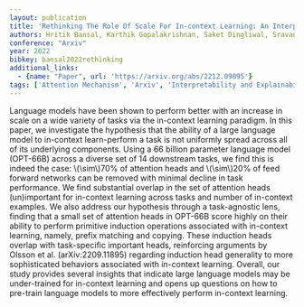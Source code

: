 ```yaml
---
layout: publication
title: 'Rethinking The Role Of Scale For In-context Learning: An Interpretability-based Case Study At 66 Billion Scale'
authors: Hritik Bansal, Karthik Gopalakrishnan, Saket Dingliwal, Sravan Bodapati, Katrin Kirchhoff, Dan Roth
conference: "Arxiv"
year: 2022
bibkey: bansal2022rethinking
additional_links:
  - {name: "Paper", url: 'https://arxiv.org/abs/2212.09095'}
tags: ['Attention Mechanism', 'Arxiv', 'Interpretability and Explainability', 'Model Architecture', 'Prompting', 'Reinforcement Learning', 'In-Context Learning']
---
```

Language models have been shown to perform better with an increase in scale
on a wide variety of tasks via the in-context learning paradigm. In this paper,
we investigate the hypothesis that the ability of a large language model to
in-context learn-perform a task is not uniformly spread across all of its
underlying components. Using a 66 billion parameter language model (OPT-66B)
across a diverse set of 14 downstream tasks, we find this is indeed the case:
\\(\sim\\)70% of attention heads and \\(\sim\\)20% of feed forward networks can be
removed with minimal decline in task performance. We find substantial overlap
in the set of attention heads (un)important for in-context learning across
tasks and number of in-context examples. We also address our hypothesis through
a task-agnostic lens, finding that a small set of attention heads in OPT-66B
score highly on their ability to perform primitive induction operations
associated with in-context learning, namely, prefix matching and copying. These
induction heads overlap with task-specific important heads, reinforcing
arguments by Olsson et al. (arXiv:2209.11895) regarding induction head
generality to more sophisticated behaviors associated with in-context learning.
Overall, our study provides several insights that indicate large language
models may be under-trained for in-context learning and opens up questions on
how to pre-train language models to more effectively perform in-context
learning.
